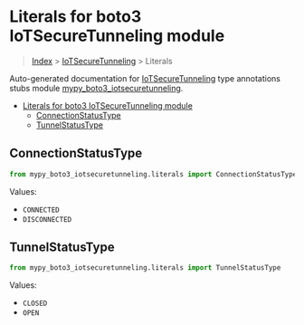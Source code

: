 # Literals for boto3 IoTSecureTunneling module

> [Index](..) > [IoTSecureTunneling](.) > Literals

Auto-generated documentation for
[IoTSecureTunneling](https://boto3.amazonaws.com/v1/documentation/api/latest/reference/services/iotsecuretunneling.html#IoTSecureTunneling)
type annotations stubs module
[mypy_boto3_iotsecuretunneling](https://pypi.org/project/mypy-boto3-iotsecuretunneling/).

- [Literals for boto3 IoTSecureTunneling module](#literals-for-boto3-iotsecuretunneling-module)
  - [ConnectionStatusType](#connectionstatustype)
  - [TunnelStatusType](#tunnelstatustype)

## ConnectionStatusType

```python
from mypy_boto3_iotsecuretunneling.literals import ConnectionStatusType
```

Values:

- `CONNECTED`
- `DISCONNECTED`

## TunnelStatusType

```python
from mypy_boto3_iotsecuretunneling.literals import TunnelStatusType
```

Values:

- `CLOSED`
- `OPEN`
